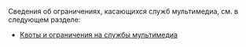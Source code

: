 Сведения об ограничениях, касающихся служб мультимедиа, см. в следующем разделе:

 - [Квоты и ограничения на службы мультимедиа](../media-services-quotas-and-limitations)

<!--HONumber=47-->
